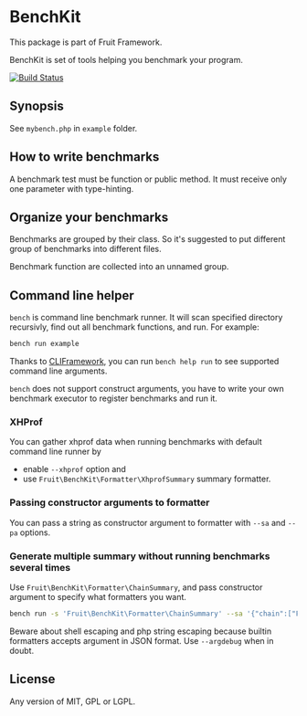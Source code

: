 # BenchKit

This package is part of Fruit Framework.

BenchKit is set of tools helping you benchmark your program.

[![Build Status](https://travis-ci.org/Ronmi/benchkit.svg)](https://travis-ci.org/Ronmi/benchkit)

## Synopsis

See `mybench.php` in `example` folder.

## How to write benchmarks

A benchmark test must be function or public method. It must receive only one parameter with type-hinting.

## Organize your benchmarks

Benchmarks are grouped by their class. So it's suggested to put different group of benchmarks into different files.

Benchmark function are collected into an unnamed group.

## Command line helper

`bench` is command line benchmark runner. It will scan specified directory recursivly, find out all benchmark functions, and run. For example:

```sh
bench run example
```

Thanks to [CLIFramework](https://github.com/c9s/CLIFramework), you can run `bench help run` to see supported command line arguments.

`bench` does not support construct arguments, you have to write your own benchmark executor to register benchmarks and run it.

### XHProf

You can gather xhprof data when running benchmarks with default command line runner by

- enable `--xhprof` option and
- use `Fruit\BenchKit\Formatter\XhprofSummary` summary formatter.

### Passing constructor arguments to formatter

You can pass a string as constructor argument to formatter with `--sa` and `--pa` options.

### Generate multiple summary without running benchmarks several times

Use `Fruit\BenchKit\Formatter\ChainSummary`, and pass constructor argument to specify what formatters you want.

```sh
bench run -s 'Fruit\BenchKit\Formatter\ChainSummary' --sa '{"chain":["Fruit\\BenchKit\\Formatter\\HighChartSummary":"{\"type\":\"time\"}", "Fruit\\BenchKit\\Formatter\\XhprofSummary":""]}' -p 'Fruit\BenchKit\Formatter\NullProgressLogger' example > /tmp/chart.html
```

Beware about shell escaping and php string escaping because builtin formatters accepts argument in JSON format. Use `--argdebug` when in doubt.

## License

Any version of MIT, GPL or LGPL.

